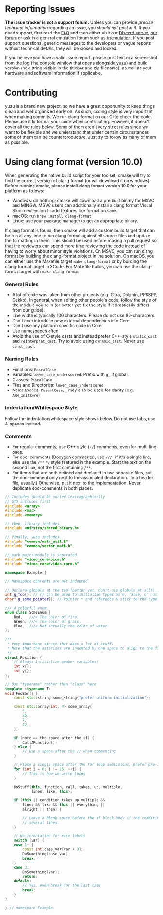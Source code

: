 # Reporting Issues

**The issue tracker is not a support forum.** Unless you can provide *precise technical information* regarding an issue, you *should not post in it*. If you need support, first read the [FAQ](https://github.com/yuzu-emu/yuzu/wiki/FAQ) and then either visit our [Discord server](https://discordapp.com/invite/u77vRWY), [our forum](https://community.citra-emu.org/c/yuzu-support) or ask in a general emulation forum such as [/r/emulation](https://www.reddit.com/r/emulation/). If you post support questions, generic messages to the developers or vague reports without technical details, they will be closed and locked.

If you believe you have a valid issue report, please post text or a screenshot from the log (the console window that opens alongside yuzu) and build version (hex string visible in the titlebar and zip filename), as well as your hardware and software information if applicable.

# Contributing
yuzu is a brand new project, so we have a great opportunity to keep things clean and well organized early on. As such, coding style is very important when making commits. We run clang-format on our CI to check the code. Please use it to format your code when contributing. However, it doesn't cover all the rules below. Some of them aren't very strict rules since we want to be flexible and we understand that under certain circumstances some of them can be counterproductive. Just try to follow as many of them as possible.

# Using clang format (version 10.0)
When generating the native build script for your toolset, cmake will try to find the correct version of clang format (or will download it on windows). Before running cmake, please install clang format version 10.0 for your platform as follows:

* Windows: do nothing; cmake will download a pre built binary for MSVC and MINGW. MSVC users can additionally install a clang format Visual Studio extension to add features like format on save.
* macOS: run `brew install clang-format`.
* Linux: use your package manager to get an appropriate binary.

If clang format is found, then cmake will add a custom build target that can be run at any time to run clang format against *all* source files and update the formatting in them. This should be used before making a pull request so that the reviewers can spend more time reviewing the code instead of having to worry about minor style violations. On MSVC, you can run clang format by building the clang-format project in the solution. On macOS, you can either use the Makefile target `make clang-format` or by building the clang-format target in XCode. For Makefile builds, you can use the clang-format target with `make clang-format`

### General Rules
* A lot of code was taken from other projects (e.g. Citra, Dolphin, PPSSPP, Gekko). In general, when editing other people's code, follow the style of the module you're in (or better yet, fix the style if it drastically differs from our guide).
* Line width is typically 100 characters. Please do not use 80-characters.
* Don't ever introduce new external dependencies into Core
* Don't use any platform specific code in Core
* Use namespaces often
* Avoid the use of C-style casts and instead prefer C++-style `static_cast` and `reinterpret_cast`. Try to avoid using `dynamic_cast`. Never use `const_cast`.

### Naming Rules
* Functions: `PascalCase`
* Variables: `lower_case_underscored`. Prefix with `g_` if global.
* Classes: `PascalCase`
* Files and Directories: `lower_case_underscored`
* Namespaces: `PascalCase`, `_` may also be used for clarity (e.g. `ARM_InitCore`)

### Indentation/Whitespace Style
Follow the indentation/whitespace style shown below. Do not use tabs, use 4-spaces instead.

### Comments
* For regular comments, use C++ style (`//`) comments, even for multi-line ones.
* For doc-comments (Doxygen comments), use `/// ` if it's a single line, else use the `/**` `*/` style featured in the example. Start the text on the second line, not the first containing `/**`.
* For items that are both defined and declared in two separate files, put the doc-comment only next to the associated declaration. (In a header file, usually.) Otherwise, put it next to the implementation. Never duplicate doc-comments in both places.

```cpp
// Includes should be sorted lexicographically
// STD includes first
#include <array>
#include <map>
#include <memory>

// then, library includes
#include <nihstro/shared_binary.h>

// finally, yuzu includes
#include "common/math_util.h"
#include "common/vector_math.h"

// each major module is separated
#include "video_core/pica.h"
#include "video_core/video_core.h"

namespace Example {

// Namespace contents are not indented

// Declare globals at the top (better yet, don't use globals at all!)
int g_foo{}; // {} can be used to initialize types as 0, false, or nullptr
char* g_some_pointer{}; // Pointer * and reference & stick to the type name, and make sure to initialize as nullptr!

/// A colorful enum.
enum class SomeEnum {
    Red,   ///< The color of fire.
    Green, ///< The color of grass.
    Blue,  ///< Not actually the color of water.
};

/**
 * Very important struct that does a lot of stuff.
 * Note that the asterisks are indented by one space to align to the first line.
 */
struct Position {
    // Always intitialize member variables!
    int x{};
    int y{};
};

// Use "typename" rather than "class" here
template <typename T>
void FooBar() {
    const std::string some_string{"prefer uniform initialization"};

    const std::array<int, 4> some_array{
        5,
        25,
        7,
        42,
    };

    if (note == the_space_after_the_if) {
        CallAFunction();
    } else {
        // Use a space after the // when commenting
    }

    // Place a single space after the for loop semicolons, prefer pre-increment
    for (int i = 0; i != 25; ++i) {
        // This is how we write loops
    }

    DoStuff(this, function, call, takes, up, multiple,
            lines, like, this);

    if (this || condition_takes_up_multiple &&
        lines && like && this || everything ||
        alright || then) {

        // Leave a blank space before the if block body if the condition was continued across
        // several lines.
    }

    // No indentation for case labels
    switch (var) {
    case 1: {
        const int case_var{var + 3};
        DoSomething(case_var);
        break;
    }
    case 3:
        DoSomething(var);
        return;
    default:
        // Yes, even break for the last case
        break;
    }
}

} // namespace Example
```
